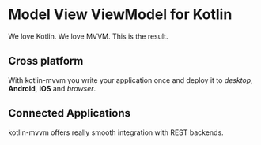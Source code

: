 # Model View ViewModel for Kotlin

We love Kotlin. We love MVVM. This is the result.

## Cross platform

With kotlin-mvvm you write your application once and deploy it to *desktop*, **Android**, **iOS** and *browser*.

## Connected Applications

kotlin-mvvm offers really smooth integration with REST backends.
